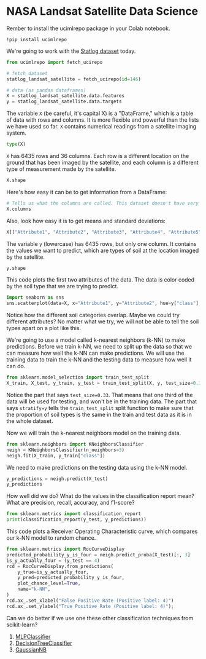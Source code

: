 # NASA Landsat Satellite Data Science

Rember to install the ucimlrepo package in your Colab notebook.

```
!pip install ucimlrepo
```

We're going to work with the [Statlog dataset](https://archive.ics.uci.edu/dataset/146/statlog+landsat+satellite) today.

```python
from ucimlrepo import fetch_ucirepo

# fetch dataset 
statlog_landsat_satellite = fetch_ucirepo(id=146)

# data (as pandas dataframes)
X = statlog_landsat_satellite.data.features
y = statlog_landsat_satellite.data.targets
```

The variable `X` (be careful, it's capital X) is a "DataFrame," which is a table of data with rows and columns.
It is more flexible and powerful than the lists we have used so far.
`X` contains numerical readings from a satellite imaging system.

```python
type(X)
```

`X` has 6435 rows and 36 columns.
Each row is a different location on the ground that has been imaged by the satellite, and each column is a different type of measurement made by the satellite.

```python
X.shape
```

Here's how easy it can be to get information from a DataFrame:

```python
# Tells us what the columns are called. This dataset doesn't have very useful column names, but that's not always true.
X.columns
```

Also, look how easy it is to get means and standard deviations:

```python
X[["Attribute1", "Attribute2", "Attribute3", "Attribute4", "Attribute5"]].describe()
```

The variable `y` (lowercase) has 6435 rows, but only one column.
It contains the values we want to predict, which are types of soil at the location imaged by the satellite.

```python
y.shape
```

This code plots the first two attributes of the data. The data is color coded by the soil type that we are trying to predict.

```python
import seaborn as sns
sns.scatterplot(data=X, x="Attribute1", y="Attribute2", hue=y["class"], palette="Set1");
```

Notice how the different soil categories overlap. Maybe we could try different attributes? No matter what we try, we will not be able to tell the soil types apart on a plot like this.

We're going to use a model called k-nearest neighbors (k-NN) to make predictions.
Before we train k-NN, we need to split up the data so that we can measure how well the k-NN can make predictions.
We will use the training data to train the k-NN and the testing data to measure how well it can do.

```python
from sklearn.model_selection import train_test_split
X_train, X_test, y_train, y_test = train_test_split(X, y, test_size=0.33, stratify=y, random_state=42)
```

Notice the part that says `test_size=0.33`. That means that one third of the data will be used for testing, and won't be in the training data.
The part that says `stratify=y` tells the `train_test_split` split function to make sure that the proportion of soil types is the same in the train and test data as it is in the whole dataset.

Now we will train the k-nearest neighbors model on the training data.

```python
from sklearn.neighbors import KNeighborsClassifier
neigh = KNeighborsClassifier(n_neighbors=3)
neigh.fit(X_train, y_train["class"])
```

We need to make predictions on the testing data using the k-NN model.

```python
y_predictions = neigh.predict(X_test)
y_predictions
```

How well did we do? What do the values in the classification report mean?
What are precision, recall, accuracy, and f1-score?

```python
from sklearn.metrics import classification_report
print(classification_report(y_test, y_predictions))
```

This code plots a Receiver Operating Characteristic curve, which compares our k-NN model to random chance.

```python
from sklearn.metrics import RocCurveDisplay
predicted_probability_y_is_four = neigh.predict_proba(X_test)[:, 3]
is_y_actually_four = (y_test == 4)
rcd = RocCurveDisplay.from_predictions(
    y_true=is_y_actually_four,
    y_pred=predicted_probability_y_is_four,
    plot_chance_level=True,
    name="k-NN",
)
rcd.ax_.set_xlabel("False Positive Rate (Positive label: 4)")
rcd.ax_.set_ylabel("True Positive Rate (Positive label: 4)");
```

Can we do better if we use one these other classification techniques from scikit-learn?
 1. [MLPClassifier](https://scikit-learn.org/stable/modules/generated/sklearn.neural_network.MLPClassifier.html)
 2. [DecisionTreeClassifier](https://scikit-learn.org/stable/modules/generated/sklearn.tree.DecisionTreeClassifier.html)
 3. [GaussianNB](https://scikit-learn.org/stable/modules/generated/sklearn.naive_bayes.GaussianNB.html)
